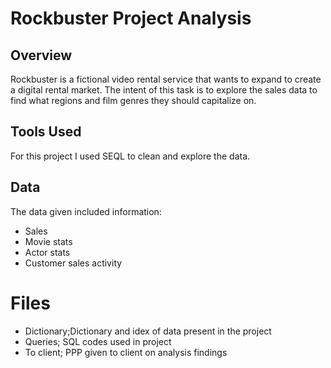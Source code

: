 # Rockbuster Project Analysis 
## Overview
Rockbuster is a fictional video rental service that wants to expand to create a digital rental market. The intent of this task is to explore the sales data to find what regions and film genres they should capitalize on. 
## Tools Used
For this project I used SEQL to clean and explore the data.
## Data
The data given included information:
* Sales
* Movie stats
* Actor stats
* Customer sales activity
# Files
* Dictionary;Dictionary and idex of data present in the project
* Queries; SQL codes used in project
* To client; PPP given to client on analysis findings
